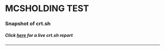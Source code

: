 # MCSHOLDING TEST
### Snapshot of crt.sh
##### Click [here](https://crt.sh/?q=2740D956B1127B791AA1B3CC644A4DBEDBA76186A23638B95102351A834EA861) for a live crt.sh report

---
